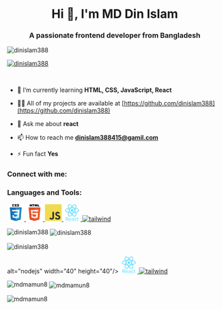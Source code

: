 <h1 align="center">Hi 👋, I'm MD Din Islam</h1>
<h3 align="center">A passionate frontend developer from Bangladesh</h3>

<p align="left"> <img src="https://komarev.com/ghpvc/?username=dinislam388&label=Profile%20views&color=0e75b6&style=flat" alt="dinislam388" /> </p>

<p align="left"> <a href="https://github.com/ryo-ma/github-profile-trophy"><img src="https://github-profile-trophy.vercel.app/?username=dinislam388" alt="dinislam388" /></a> </p>

<p align="left"> <a href="https://twitter.com/" target="blank"><img src="https://img.shields.io/twitter/follow/?logo=twitter&style=for-the-badge" alt="" /></a> </p>

- 🌱 I’m currently learning **HTML, CSS, JavaScript, React**

- 👨‍💻 All of my projects are available at [https://github.com/dinislam388](https://github.com/dinislam388)

- 💬 Ask me about **react**

- 📫 How to reach me **dinislam388415@gamil.com**

- ⚡ Fun fact **Yes**

<h3 align="left">Connect with me:</h3>
<p align="left">
</p>

<h3 align="left">Languages and Tools:</h3>
<p align="left"> <a href="https://www.w3schools.com/css/" target="_blank" rel="noreferrer"> <img src="https://raw.githubusercontent.com/devicons/devicon/master/icons/css3/css3-original-wordmark.svg" alt="css3" width="40" height="40"/> </a> <a href="https://www.w3.org/html/" target="_blank" rel="noreferrer"> <img src="https://raw.githubusercontent.com/devicons/devicon/master/icons/html5/html5-original-wordmark.svg" alt="html5" width="40" height="40"/> </a> <a href="https://developer.mozilla.org/en-US/docs/Web/JavaScript" target="_blank" rel="noreferrer"> <img src="https://raw.githubusercontent.com/devicons/devicon/master/icons/javascript/javascript-original.svg" alt="javascript" width="40" height="40"/> </a> <a href="https://reactjs.org/" target="_blank" rel="noreferrer"> <img src="https://raw.githubusercontent.com/devicons/devicon/master/icons/react/react-original-wordmark.svg" alt="react" width="40" height="40"/> </a> <a href="https://tailwindcss.com/" target="_blank" rel="noreferrer"> <img src="https://www.vectorlogo.zone/logos/tailwindcss/tailwindcss-icon.svg" alt="tailwind" width="40" height="40"/> </a> </p>

<p><img align="left" src="https://github-readme-stats.vercel.app/api/top-langs?username=dinislam388&show_icons=true&locale=en&layout=compact" alt="dinislam388" /></p>

<p>&nbsp;<img align="center" src="https://github-readme-stats.vercel.app/api?username=dinislam388&show_icons=true&locale=en" alt="dinislam388" /></p>

<p><img align="center" src="https://github-readme-streak-stats.herokuapp.com/?user=dinislam388&" alt="dinislam388" /></p>
alt="nodejs" width="40" height="40"/> </a> <a href="https://reactjs.org/" target="_blank" rel="noreferrer"> <img src="https://raw.githubusercontent.com/devicons/devicon/master/icons/react/react-original-wordmark.svg" alt="react" width="40" height="40"/> </a> <a href="https://tailwindcss.com/" target="_blank" rel="noreferrer"> <img src="https://www.vectorlogo.zone/logos/tailwindcss/tailwindcss-icon.svg" alt="tailwind" width="40" height="40"/> </a> </p>

<p><img align="left" src="https://github-readme-stats.vercel.app/api/top-langs?username=mdmamun8&show_icons=true&locale=en&layout=compact" alt="mdmamun8" /></p>

<p>&nbsp;<img align="center" src="https://github-readme-stats.vercel.app/api?username=mdmamun8&show_icons=true&locale=en" alt="mdmamun8" /></p>

<p><img align="center" src="https://github-readme-streak-stats.herokuapp.com/?user=mdmamun8&" alt="mdmamun8" /></p>
